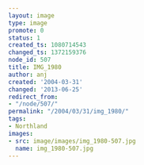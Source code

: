 ```yaml
---
layout: image
type: image
promote: 0
status: 1
created_ts: 1080714543
changed_ts: 1372159376
node_id: 507
title: IMG_1980
author: anj
created: '2004-03-31'
changed: '2013-06-25'
redirect_from:
- "/node/507/"
permalink: "/2004/03/31/img_1980/"
tags:
- Northland
images:
- src: image/images/img_1980-507.jpg
  name: img_1980-507.jpg
---
```


